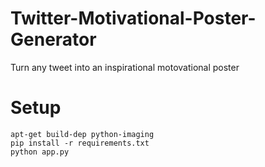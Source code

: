 # Twitter-Motivational-Poster-Generator
Turn any tweet into an inspirational motovational poster

# Setup
```
apt-get build-dep python-imaging
pip install -r requirements.txt
python app.py
```
